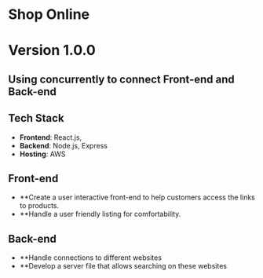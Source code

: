 # Shop Online
# Version 1.0.0

## Using concurrently to connect Front-end and Back-end

## Tech Stack
- **Frontend**: React.js,
- **Backend**: Node.js, Express
- **Hosting**: AWS

## Front-end
- **Create a user interactive front-end to help customers access the links to products.
- **Handle a user friendly listing for comfortability.

## Back-end
- **Handle connections to different websites
- **Develop a server file that allows searching on these websites

